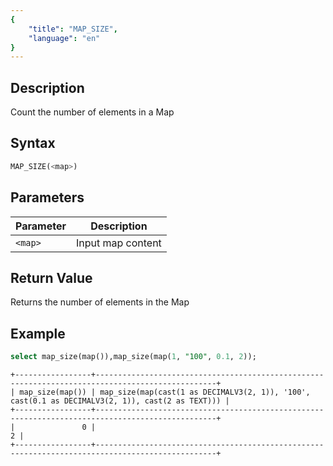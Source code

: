 ```yaml
---
{
    "title": "MAP_SIZE",
    "language": "en"
}
---
```


## Description

Count the number of elements in a Map

## Syntax

```sql
MAP_SIZE(<map>)
```

## Parameters

| Parameter | Description |
| -- | -- |
| `<map>` | Input map content |

## Return Value

Returns the number of elements in the Map

## Example

```sql
select map_size(map()),map_size(map(1, "100", 0.1, 2));
```

```text
+-----------------+-------------------------------------------------------------------------------------------------+
| map_size(map()) | map_size(map(cast(1 as DECIMALV3(2, 1)), '100', cast(0.1 as DECIMALV3(2, 1)), cast(2 as TEXT))) |
+-----------------+-------------------------------------------------------------------------------------------------+
|               0 |                                                                                               2 |
+-----------------+-------------------------------------------------------------------------------------------------+
```
